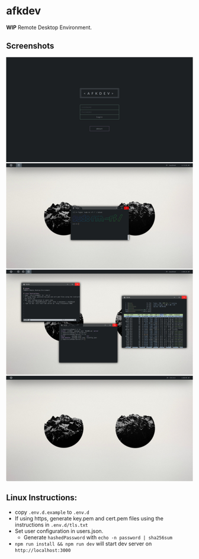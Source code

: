 # afkdev
**WIP** Remote Desktop Environment.

## Screenshots
![Screenshot 1](/assets/01.png)
![Screenshot 4](/assets/04.png)
![Screenshot 3](/assets/03.png)
![Screenshot 2](/assets/02.png)

## Linux Instructions:
* copy `.env.d.example` to `.env.d`
* If using https, generate key.pem and cert.pem files using the instructions in `.env.d/tls.txt`
* Set user configuration in users.json.
    * Generate `hashedPassword` with `echo -n password | sha256sum`
* `npm run install && npm run dev` will start dev server on `http://localhost:3000`